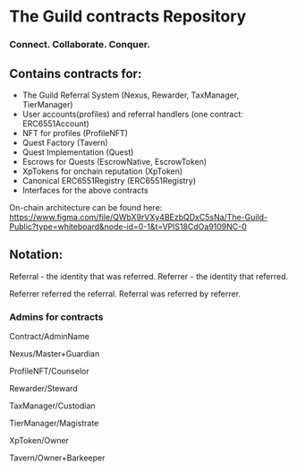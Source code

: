 # The Guild contracts Repository

### Connect. Collaborate. Conquer.

## Contains contracts for:
- The Guild Referral System (Nexus, Rewarder, TaxManager, TierManager)
- User accounts(profiles) and referral handlers (one contract: ERC6551Account)
- NFT for profiles (ProfileNFT)
- Quest Factory (Tavern)
- Quest Implementation (Quest)
- Escrows for Quests (EscrowNative, EscrowToken)
- XpTokens for onchain reputation (XpToken)
- Canonical ERC6551Registry (ERC6551Registry)
- Interfaces for the above contracts

On-chain architecture can be found here:
https://www.figma.com/file/QWbX9rVXy4BEzbQDxC5sNa/The-Guild-Public?type=whiteboard&node-id=0-1&t=VPlS18CdOa9109NC-0

## Notation:

Referral - the identity that was referred.
Referrer - the identity that referred. 

Referrer referred the referral.
Referral was referred by referrer. 

### Admins for contracts
Contract/AdminName

Nexus/Master+Guardian

ProfileNFT/Counselor

Rewarder/Steward

TaxManager/Custodian

TierManager/Magistrate

XpToken/Owner

Tavern/Owner+Barkeeper



